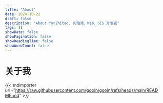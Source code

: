 ```yaml
---
title: "About"
date: 2024-10-21
draft: false
description: "About YanZhitao. 闫治涛，Web、GIS 开发者"
tags: []
showDate: false
showPagination: false
showReadingTime: false
showWordCount: false
---
```

# 关于我

{{< mdimporter url="https://raw.githubusercontent.com/gooin/gooin/refs/heads/main/README.md" >}}
